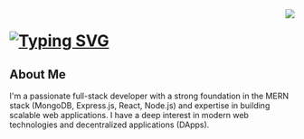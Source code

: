 <img align="right" src="https://visitor-badge.laobi.icu/badge?page_id=PaiGoManh.PaiGoManh">
<h1>
    <a href="https://git.io/typing-svg">
      <img src="https://readme-typing-svg.demolab.com? 
         font=Fira+Code&size=30&duration=3000&pause=1000&color=29F6DF&background=FDFAFC1A&center=true&vCenter=true&width=435&lines=Hi+There!+%F0%9F%91%8B+;I'm+Rahul+Sajeevan+" alt="Typing SVG" />
    </a>
</h1>

<h2>About Me</h2>

<p> I'm  a passionate full-stack developer with a strong foundation in the MERN stack (MongoDB, Express.js, React, Node.js) and expertise in building scalable web applications. I have a deep interest in modern web technologies and decentralized applications (DApps).</p>


